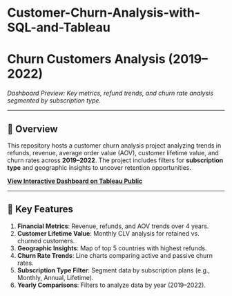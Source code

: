 # Customer-Churn-Analysis-with-SQL-and-Tableau

# Churn Customers Analysis (2019–2022)


*Dashboard Preview: Key metrics, refund trends, and churn rate analysis segmented by subscription type.*

---

## 📌 Overview
This repository hosts a customer churn analysis project analyzing trends in refunds, revenue, average order value (AOV), customer lifetime value, and churn rates across **2019–2022**. The project includes filters for **subscription type** and geographic insights to uncover retention opportunities.

**[View Interactive Dashboard on Tableau Public](https://public.tableau.com/app/profile/salaheddine./viz/ChurnCustomersAnalysis_17303791673050/Dashboard)**

---

## 🔑 Key Features
1. **Financial Metrics**: Revenue, refunds, and AOV trends over 4 years.
2. **Customer Lifetime Value**: Monthly CLV analysis for retained vs. churned customers.
3. **Geographic Insights**: Map of top 5 countries with highest refunds.
4. **Churn Rate Trends**: Line charts comparing active and passive churn rates.
5. **Subscription Type Filter**: Segment data by subscription plans (e.g., Monthly, Annual, Lifetime).
6. **Yearly Comparisons**: Filters to analyze data by year (2019–2022).


